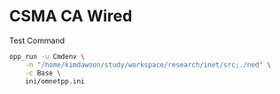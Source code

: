 # CSMA CA Wired

Test Command

```bash
opp_run -u Cmdenv \
    -n "/home/kimdawoon/study/workspace/research/inet/src;./ned" \
    -c Base \
    ini/omnetpp.ini
```